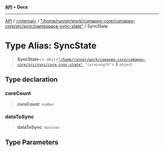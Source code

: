 [**API**](../../../../README.md) • **Docs**

***

[API](../../../../README.md) / [\<internal\>](../../../README.md) / ["/home/runner/work/comapeo-core/comapeo-core/src/sync/namespace-sync-state"](../README.md) / SyncState

# Type Alias: SyncState

> **SyncState**\<\>: `Omit`\<[`"/home/runner/work/comapeo-core/comapeo-core/src/sync/core-sync-state"`](../../home_runner_work_comapeo-core_comapeo-core_src_sync_core-sync-state/README.md), `"coreLength"`\> & `object`

## Type declaration

### coreCount

> **coreCount**: `number`

### dataToSync

> **dataToSync**: `boolean`

## Type Parameters
